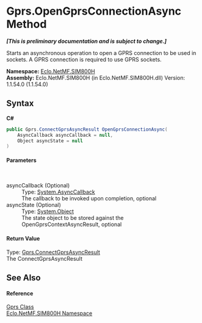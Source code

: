 # Gprs.OpenGprsConnectionAsync Method 
 _**\[This is preliminary documentation and is subject to change.\]**_

Starts an asynchronous operation to open a GPRS connection to be used in sockets. A GPRS connection is required to use GPRS sockets.

**Namespace:**&nbsp;<a href="N_Eclo_NetMF_SIM800H">Eclo.NetMF.SIM800H</a><br />**Assembly:**&nbsp;Eclo.NetMF.SIM800H (in Eclo.NetMF.SIM800H.dll) Version: 1.1.54.0 (1.1.54.0)

## Syntax

**C#**<br />
``` C#
public Gprs.ConnectGprsAsyncResult OpenGprsConnectionAsync(
	AsyncCallback asyncCallback = null,
	Object asyncState = null
)
```


#### Parameters
&nbsp;<dl><dt>asyncCallback (Optional)</dt><dd>Type: <a href="http://msdn2.microsoft.com/en-us/library/ckbe7yh5" target="_blank">System.AsyncCallback</a><br />The callback to be invoked upon completion, optional</dd><dt>asyncState (Optional)</dt><dd>Type: <a href="http://msdn2.microsoft.com/en-us/library/e5kfa45b" target="_blank">System.Object</a><br />The state object to be stored against the OpenGprsContextAsyncResult, optional</dd></dl>

#### Return Value
Type: <a href="T_Eclo_NetMF_SIM800H_Gprs_ConnectGprsAsyncResult">Gprs.ConnectGprsAsyncResult</a><br />The ConnectGprsAsyncResult

## See Also


#### Reference
<a href="T_Eclo_NetMF_SIM800H_Gprs">Gprs Class</a><br /><a href="N_Eclo_NetMF_SIM800H">Eclo.NetMF.SIM800H Namespace</a><br />